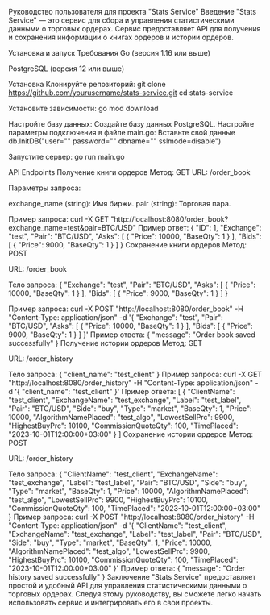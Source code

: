 Руководство пользователя для проекта "Stats Service"
Введение
"Stats Service" — это сервис для сбора и управления статистическими данными о торговых ордерах. Сервис предоставляет API для получения и сохранения информации о книгах ордеров и истории ордеров.

Установка и запуск
Требования
Go (версия 1.16 или выше)

PostgreSQL (версия 12 или выше)

Установка
Клонируйте репозиторий:
git clone https://github.com/yourusername/stats-service.git
cd stats-service

Установите зависимости:
go mod download

Настройте базу данных:
Создайте базу данных PostgreSQL.
Настройте параметры подключения в файле main.go:
Вставьте свой данные
db.InitDB("user="" password="" dbname="" sslmode=disable")

Запустите сервер:
go run main.go

API Endpoints
Получение книги ордеров
Метод: GET
URL: /order_book

Параметры запроса:

exchange_name (string): Имя биржи.
pair (string): Торговая пара.

Пример запроса:
curl -X GET "http://localhost:8080/order_book?exchange_name=test&pair=BTC/USD"
Пример ответ:
{
  "ID": 1,
  "Exchange": "test",
  "Pair": "BTC/USD",
  "Asks": [
    {
      "Price": 10000,
      "BaseQty": 1
    }
  ],
  "Bids": [
    {
      "Price": 9000,
      "BaseQty": 1
    }
  ]
}
Сохранение книги ордеров
Метод: POST

URL: /order_book

Тело запроса:
{
  "Exchange": "test",
  "Pair": "BTC/USD",
  "Asks": [
    {
      "Price": 10000,
      "BaseQty": 1
    }
  ],
  "Bids": [
    {
      "Price": 9000,
      "BaseQty": 1
    }
  ]
}

Пример запроса:
curl -X POST "http://localhost:8080/order_book" -H "Content-Type: application/json" -d '{
  "Exchange": "test",
  "Pair": "BTC/USD",
  "Asks": [
    {
      "Price": 10000,
      "BaseQty": 1
    }
  ],
  "Bids": [
    {
      "Price": 9000,
      "BaseQty": 1
    }
  ]
}'
Пример ответа:
{
  "message": "Order book saved successfully"
}
Получение истории ордеров
Метод: GET

URL: /order_history

Тело запроса:
{
  "client_name": "test_client"
}
Пример запроса:
curl -X GET "http://localhost:8080/order_history" -H "Content-Type: application/json" -d '{
  "client_name": "test_client"
}'
Пример ответа:
[
  {
    "ClientName": "test_client",
    "ExchangeName": "test_exchange",
    "Label": "test_label",
    "Pair": "BTC/USD",
    "Side": "buy",
    "Type": "market",
    "BaseQty": 1,
    "Price": 10000,
    "AlgorithmNamePlaced": "test_algo",
    "LowestSellPrc": 9900,
    "HighestBuyPrc": 10100,
    "CommissionQuoteQty": 100,
    "TimePlaced": "2023-10-01T12:00:00+03:00"
  }
]
Сохранение истории ордеров
Метод: POST

URL: /order_history

Тело запроса:
{
  "ClientName": "test_client",
  "ExchangeName": "test_exchange",
  "Label": "test_label",
  "Pair": "BTC/USD",
  "Side": "buy",
  "Type": "market",
  "BaseQty": 1,
  "Price": 10000,
  "AlgorithmNamePlaced": "test_algo",
  "LowestSellPrc": 9900,
  "HighestBuyPrc": 10100,
  "CommissionQuoteQty": 100,
  "TimePlaced": "2023-10-01T12:00:00+03:00"
}
Пример запроса:
curl -X POST "http://localhost:8080/order_history" -H "Content-Type: application/json" -d '{
  "ClientName": "test_client",
  "ExchangeName": "test_exchange",
  "Label": "test_label",
  "Pair": "BTC/USD",
  "Side": "buy",
  "Type": "market",
  "BaseQty": 1,
  "Price": 10000,
  "AlgorithmNamePlaced": "test_algo",
  "LowestSellPrc": 9900,
  "HighestBuyPrc": 10100,
  "CommissionQuoteQty": 100,
  "TimePlaced": "2023-10-01T12:00:00+03:00"
}'
Пример ответа:
{
  "message": "Order history saved successfully"
}
Заключение
"Stats Service" предоставляет простой и удобный API для управления статистическими данными о торговых ордерах. Следуя этому руководству, вы сможете легко начать использовать сервис и интегрировать его в свои проекты.

